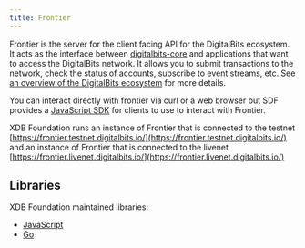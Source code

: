 ```yaml
---
title: Frontier
---
```

Frontier is the server for the client facing API for the DigitalBits ecosystem.  It acts as the interface between [digitalbits-core](https://github.com/xdbfoundation/docs/blob/master/software/readme.md#digitalbits-core) and applications that want to access the DigitalBits network. It allows you to submit transactions to the network, check the status of accounts, subscribe to event streams, etc. See [an overview of the DigitalBits ecosystem](https://github.com/xdbfoundation/docs/blob/master/guides/readme.md) for more details.

You can interact directly with frontier via curl or a web browser but SDF provides a [JavaScript SDK](https://github.com/xdbfoundation/js-digitalbits-sdk/blob/master/docs/reference/readme.md) for clients to use to interact with Frontier.

XDB Foundation runs an instance of Frontier that is connected to the testnet [https://frontier.testnet.digitalbits.io/](https://frontier.testnet.digitalbits.io/) and an instance of Frontier that is connected to the livenet [https://frontier.livenet.digitalbits.io/](https://frontier.livenet.digitalbits.io/)

## Libraries

XDB Foundation maintained libraries:

- [JavaScript](https://github.com/xdbfoundation/js-digitalbits-sdk)
- [Go](https://github.com/xdbfoundation/go/tree/master/clients/frontierclient)